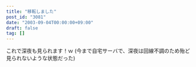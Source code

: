 ```yaml
---
title: "移転しました"
post_id: "3081"
date: "2003-09-04T00:00:00+09:00"
draft: false
tag: []
---
```



これで深夜も見られます！ｗ (今まで自宅サーバで、深夜は回線不調のため殆ど見られないような状態だった)
